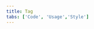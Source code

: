 ```yaml
---
title: Tag
tabs: ['Code', 'Usage','Style']
---
```


<ComponentCode
    name="Tag"
    component="tag" 
    variation="tag"
    experimental="true"
    hasReactVersion="true"
    >
</ComponentCode>
<ComponentDocs component="tag" experimental="true"></ComponentDocs>
